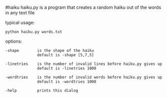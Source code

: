 #haiku
haiku.py is a program that creates a random haiku out of the words in any text file

typical usage:

	python haiku.py words.txt

options:

	-shape        is the shape of the haiku
	              default is -shape [5,7,5]

	-linetries    is the number of invalid lines before haiku.py gives up
	              default is -linetries 1000

	-wordtries    is the number of invalid words before haiku.py gives up
	              default is -wordtries 1000

	-help         prints this dialog
